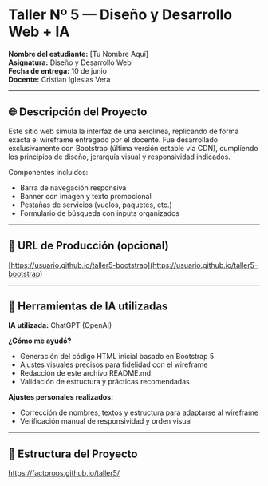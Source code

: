 # Taller Nº 5 — Diseño y Desarrollo Web + IA

**Nombre del estudiante:** [Tu Nombre Aquí]  
**Asignatura:** Diseño y Desarrollo Web  
**Fecha de entrega:** 10 de junio  
**Docente:** Cristian Iglesias Vera

---

## 🌐 Descripción del Proyecto

Este sitio web simula la interfaz de una aerolínea, replicando de forma exacta el wireframe entregado por el docente. Fue desarrollado exclusivamente con Bootstrap (última versión estable vía CDN), cumpliendo los principios de diseño, jerarquía visual y responsividad indicados.

Componentes incluidos:
- Barra de navegación responsiva
- Banner con imagen y texto promocional
- Pestañas de servicios (vuelos, paquetes, etc.)
- Formulario de búsqueda con inputs organizados

---

## 🚀 URL de Producción (opcional)

[https://usuario.github.io/taller5-bootstrap](https://usuario.github.io/taller5-bootstrap)

---

## 🤖 Herramientas de IA utilizadas

**IA utilizada:** ChatGPT (OpenAI)

**¿Cómo me ayudó?**
- Generación del código HTML inicial basado en Bootstrap 5
- Ajustes visuales precisos para fidelidad con el wireframe
- Redacción de este archivo README.md
- Validación de estructura y prácticas recomendadas

**Ajustes personales realizados:**
- Corrección de nombres, textos y estructura para adaptarse al wireframe
- Verificación manual de responsividad y orden visual

---

## 📂 Estructura del Proyecto

https://factoroos.github.io/taller5/